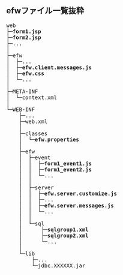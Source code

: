 
<H2>efwファイル一覧抜粋</H2>

<pre>
web
├─<b>form1.jsp</b>
├─<b>form2.jsp</b>
├─...
│  
├─efw
│  ├─...
│  ├─<b>efw.client.messages.js</b>
│  ├─<b>efw.css</b>
│  └─...
│          
├─META-INF
│  └─context.xml
│          
└─WEB-INF
    ├─...
    ├─web.xml
    │  
    ├─classes
    │  └─<b>efw.properties</b>
    │  
    ├─efw
    │  ├─event
    │  │  ├─<b>form1_event1.js</b>
    │  │  ├─<b>form1_event2.js</b>
    │  │  └─...
    │  │        
    │  ├─server
    │  │  ├─<b>efw.server.customize.js</b>
    │  │  ├─...
    │  │  ├─<b>efw.server.messages.js</b>
    │  │  └─...
    │  │      
    │  └─sql
    │      ├─<b>sqlgroup1.xml</b>
    │      ├─<b>sqlgroup2.xml</b>
    │      └─...
    │          
    └─lib
        ├─...
        └─jdbc.XXXXXX.jar

</pre>


